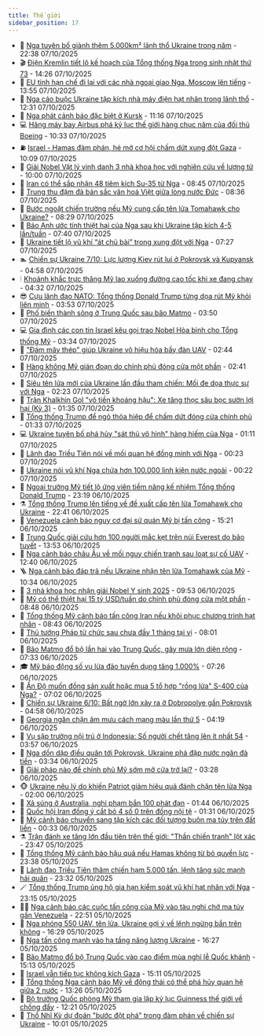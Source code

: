 ```yaml
---
title: Thế giới
sidebar_position: 17
---
```


<!-- dantri-the-gioi:START -->
- 🌋 [Nga tuyên bố giành thêm 5.000km² lãnh thổ Ukraine trong năm](https://dantri.com.vn/the-gioi/nga-tuyen-bo-gianh-them-5000km-lanh-tho-ukraine-trong-nam-20251008052714754.htm) - 22:38 07/10/2025
- 🎬 [Điện Kremlin tiết lộ kế hoạch của Tổng thống Nga trong sinh nhật thứ 73](https://dantri.com.vn/the-gioi/dien-kremlin-tiet-lo-ke-hoach-cua-tong-thong-nga-trong-sinh-nhat-thu-73-20251007212213708.htm) - 14:26 07/10/2025
- 🧰 [EU tính hạn chế đi lại với các nhà ngoại giao Nga, Moscow lên tiếng](https://dantri.com.vn/the-gioi/eu-tinh-han-che-di-lai-voi-cac-nha-ngoai-giao-nga-moscow-len-tieng-20251007204716385.htm) - 13:55 07/10/2025
- 🌋 [Nga cáo buộc Ukraine tập kích nhà máy điện hạt nhân trong lãnh thổ](https://dantri.com.vn/the-gioi/nga-cao-buoc-ukraine-tap-kich-nha-may-dien-hat-nhan-trong-lanh-tho-20251007192955898.htm) - 12:31 07/10/2025
- 🗽 [Nga phát cảnh báo đặc biệt ở Kursk](https://dantri.com.vn/the-gioi/nga-phat-canh-bao-dac-biet-o-kursk-20251007181546096.htm) - 11:16 07/10/2025
- 💻 [Hãng máy bay Airbus phá kỷ lục thế giới hàng chục năm của đối thủ Boeing](https://dantri.com.vn/the-gioi/hang-may-bay-airbus-pha-ky-luc-the-gioi-hang-chuc-nam-cua-doi-thu-boeing-20251007172614017.htm) - 10:33 07/10/2025
- ⛽️ [Israel - Hamas đàm phán, hé mở cơ hội chấm dứt xung đột Gaza](https://dantri.com.vn/the-gioi/israel-hamas-dam-phan-he-mo-co-hoi-cham-dut-xung-dot-gaza-20251007170910350.htm) - 10:09 07/10/2025
- 🤩 [Giải Nobel Vật lý vinh danh 3 nhà khoa học với nghiên cứu về lượng tử](https://dantri.com.vn/the-gioi/giai-nobel-vat-ly-vinh-danh-3-nha-khoa-hoc-voi-nghien-cuu-ve-luong-tu-20251007165839839.htm) - 10:00 07/10/2025
- 🧐 [Iran có thể sắp nhận 48 tiêm kích Su-35 từ Nga](https://dantri.com.vn/the-gioi/iran-co-the-sap-nhan-48-tiem-kich-su-35-tu-nga-20251007153910195.htm) - 08:45 07/10/2025
- 🎊 [Trung thu đậm đà bản sắc văn hoá Việt giữa lòng nước Đức](https://dantri.com.vn/the-gioi/trung-thu-dam-da-ban-sac-van-hoa-viet-giua-long-nuoc-duc-20251007152234618.htm) - 08:36 07/10/2025
- 📝 [Bước ngoặt chiến trường nếu Mỹ cung cấp tên lửa Tomahawk cho Ukraine?](https://dantri.com.vn/the-gioi/buoc-ngoat-chien-truong-neu-my-cung-cap-ten-lua-tomahawk-cho-ukraine-20251007151542983.htm) - 08:29 07/10/2025
- 🤡 [Báo Anh ước tính thiệt hại của Nga sau khi Ukraine tập kích 4-5 lần/tuần](https://dantri.com.vn/the-gioi/bao-anh-uoc-tinh-thiet-hai-cua-nga-sau-khi-ukraine-tap-kich-4-5-lantuan-20251007143653936.htm) - 07:40 07/10/2025
- 🥷 [Ukraine tiết lộ vũ khí “át chủ bài” trong xung đột với Nga](https://dantri.com.vn/the-gioi/ukraine-tiet-lo-vu-khi-at-chu-bai-trong-xung-dot-voi-nga-20251007142111693.htm) - 07:27 07/10/2025
- 🏊 [Chiến sự Ukraine 7/10: Lực lượng Kiev rút lui ở Pokrovsk và Kupyansk](https://dantri.com.vn/the-gioi/chien-su-ukraine-710-luc-luong-kiev-rut-lui-o-pokrovsk-va-kupyansk-20251007114749239.htm) - 04:58 07/10/2025
- 🕯 [Khoảnh khắc trực thăng Mỹ lao xuống đường cao tốc khi xe đang chạy](https://dantri.com.vn/the-gioi/khoanh-khac-truc-thang-my-lao-xuong-duong-cao-toc-khi-xe-dang-chay-20251007105844878.htm) - 04:32 07/10/2025
- 😎 [Cựu lãnh đạo NATO: Tổng thống Donald Trump từng dọa rút Mỹ khỏi liên minh](https://dantri.com.vn/the-gioi/cuu-lanh-dao-nato-tong-thong-donald-trump-tung-doa-rut-my-khoi-lien-minh-20251007101821807.htm) - 03:53 07/10/2025
- 🌈 [Phố biến thành sông ở Trung Quốc sau bão Matmo](https://dantri.com.vn/the-gioi/pho-bien-thanh-song-o-trung-quoc-sau-bao-matmo-20251007104159643.htm) - 03:50 07/10/2025
- 💻 [Gia đình các con tin Israel kêu gọi trao Nobel Hòa bình cho Tổng thống Mỹ](https://dantri.com.vn/the-gioi/gia-dinh-cac-con-tin-israel-keu-goi-trao-nobel-hoa-binh-cho-tong-thong-my-20251007102635663.htm) - 03:34 07/10/2025
- 🤖 [&quot;Đám mây thép&quot; giúp Ukraine vô hiệu hóa bầy đàn UAV](https://dantri.com.vn/the-gioi/dam-may-thep-giup-ukraine-vo-hieu-hoa-bay-dan-uav-20251007092747201.htm) - 02:44 07/10/2025
- 🦏 [Hàng không Mỹ gián đoạn do chính phủ đóng cửa một phần](https://dantri.com.vn/the-gioi/hang-khong-my-gian-doan-do-chinh-phu-dong-cua-mot-phan-20251007092534178.htm) - 02:41 07/10/2025
- 🌁 [Siêu tên lửa mới của Ukraine lần đầu tham chiến: Mối đe dọa thực sự với Nga](https://dantri.com.vn/the-gioi/sieu-ten-lua-moi-cua-ukraine-lan-dau-tham-chien-moi-de-doa-thuc-su-voi-nga-20251007090753542.htm) - 02:23 07/10/2025
- 🐘 [Trận Khalkhin Gol &quot;vô tiền khoáng hậu&quot;: Xe tăng thọc sâu bọc sườn lợi hại &lpar;Kỳ 3&rpar;](https://dantri.com.vn/the-gioi/tran-khalkhin-gol-vo-tien-khoang-hau-xe-tang-thoc-sau-boc-suon-loi-hai-ky-3-20251001165214105.htm) - 01:35 07/10/2025
- 🥷 [Tổng thống Trump để ngỏ thỏa hiệp để chấm dứt đóng cửa chính phủ](https://dantri.com.vn/the-gioi/tong-thong-trump-de-ngo-thoa-hiep-de-cham-dut-dong-cua-chinh-phu-20251007081821552.htm) - 01:33 07/10/2025
- 💻 [Ukraine tuyên bố phá hủy &quot;sát thủ vô hình&quot; hàng hiếm của Nga](https://dantri.com.vn/the-gioi/ukraine-tuyen-bo-pha-huy-sat-thu-vo-hinh-hang-hiem-cua-nga-20251007074523613.htm) - 01:11 07/10/2025
- 🎡 [Lãnh đạo Triều Tiên nói về mối quan hệ đồng minh với Nga](https://dantri.com.vn/the-gioi/lanh-dao-trieu-tien-noi-ve-moi-quan-he-dong-minh-voi-nga-20251007065938677.htm) - 00:23 07/10/2025
- 🧰 [Ukraine nói vũ khí Nga chứa hơn 100.000 linh kiện nước ngoài](https://dantri.com.vn/the-gioi/ukraine-noi-vu-khi-nga-chua-hon-100000-linh-kien-nuoc-ngoai-20251007065727038.htm) - 00:22 07/10/2025
- 🥸 [Ngoại trưởng Mỹ tiết lộ ứng viên tiềm năng kế nhiệm Tổng thống Donald Trump](https://dantri.com.vn/the-gioi/ngoai-truong-my-tiet-lo-ung-vien-tiem-nang-ke-nhiem-tong-thong-donald-trump-20251007061311837.htm) - 23:19 06/10/2025
- ⚗️ [Tổng thống Trump lên tiếng về đề xuất cấp tên lửa Tomahawk cho Ukraine](https://dantri.com.vn/the-gioi/tong-thong-trump-len-tieng-ve-de-xuat-cap-ten-lua-tomahawk-cho-ukraine-20251007053802594.htm) - 22:41 06/10/2025
- 🌮 [Venezuela cảnh báo nguy cơ đại sứ quán Mỹ bị tấn công](https://dantri.com.vn/the-gioi/venezuela-canh-bao-nguy-co-dai-su-quan-my-bi-tan-cong-20251006221441642.htm) - 15:21 06/10/2025
- 🎃 [Trung Quốc giải cứu hơn 100 người mắc kẹt trên núi Everest do bão tuyết](https://dantri.com.vn/the-gioi/trung-quoc-giai-cuu-hon-100-nguoi-mac-ket-tren-nui-everest-do-bao-tuyet-20251006204224215.htm) - 13:53 06/10/2025
- 💫 [Nga cảnh báo châu Âu về mối nguy chiến tranh sau loạt sự cố UAV](https://dantri.com.vn/the-gioi/nga-canh-bao-chau-au-ve-moi-nguy-chien-tranh-sau-loat-su-co-uav-20251006193253962.htm) - 12:40 06/10/2025
- 🪜 [Nga cảnh báo đáp trả nếu Ukraine nhận tên lửa Tomahawk của Mỹ](https://dantri.com.vn/the-gioi/nga-canh-bao-dap-tra-neu-ukraine-nhan-ten-lua-tomahawk-cua-my-20251006172854959.htm) - 10:34 06/10/2025
- 🌋 [3 nhà khoa học nhận giải Nobel Y sinh 2025](https://dantri.com.vn/the-gioi/3-nha-khoa-hoc-nhan-giai-nobel-y-sinh-2025-20251006165152306.htm) - 09:53 06/10/2025
- 🦏 [Mỹ có thể thiệt hại 15 tỷ USD/tuần do chính phủ đóng cửa một phần](https://dantri.com.vn/the-gioi/my-co-the-thiet-hai-15-ty-usdtuan-do-chinh-phu-dong-cua-mot-phan-20251006153635163.htm) - 08:48 06/10/2025
- 👀 [Tổng thống Mỹ cảnh báo tấn công Iran nếu khôi phục chương trình hạt nhân](https://dantri.com.vn/the-gioi/tong-thong-my-canh-bao-tan-cong-iran-neu-khoi-phuc-chuong-trinh-hat-nhan-20251006153345446.htm) - 08:43 06/10/2025
- 🧰 [Thủ tướng Pháp từ chức sau chưa đầy 1 tháng tại vị](https://dantri.com.vn/the-gioi/thu-tuong-phap-tu-chuc-sau-chua-day-1-thang-tai-vi-20251006150038019.htm) - 08:01 06/10/2025
- 🚀 [Bão Matmo đổ bộ lần hai vào Trung Quốc, gây mưa lớn diện rộng](https://dantri.com.vn/the-gioi/bao-matmo-do-bo-lan-hai-vao-trung-quoc-gay-mua-lon-dien-rong-20251006142505650.htm) - 07:33 06/10/2025
- 🎓 [Mỹ báo động số vụ lừa đảo tuyển dụng tăng 1.000%](https://dantri.com.vn/the-gioi/my-bao-dong-so-vu-lua-dao-tuyen-dung-tang-1000-20251006142136657.htm) - 07:26 06/10/2025
- 🥸 [Ấn Độ muốn đồng sản xuất hoặc mua 5 tổ hợp &quot;rồng lửa&quot; S-400 của Nga?](https://dantri.com.vn/the-gioi/an-do-muon-dong-san-xuat-hoac-mua-5-to-hop-rong-lua-s-400-cua-nga-20251006135807796.htm) - 07:02 06/10/2025
- 🦅 [Chiến sự Ukraine 6/10: Bất ngờ lớn xảy ra ở Dobropolye gần Pokrovsk](https://dantri.com.vn/the-gioi/chien-su-ukraine-610-bat-ngo-lon-xay-ra-o-dobropolye-gan-pokrovsk-20251006115024989.htm) - 04:58 06/10/2025
- 🤭 [Georgia ngăn chặn âm mưu cách mạng màu lần thứ 5](https://dantri.com.vn/the-gioi/georgia-ngan-chan-am-muu-cach-mang-mau-lan-thu-5-20251006105331540.htm) - 04:19 06/10/2025
- 🤖 [Vụ sập trường nội trú ở Indonesia: Số người chết tăng lên ít nhất 54](https://dantri.com.vn/the-gioi/vu-sap-truong-noi-tru-o-indonesia-so-nguoi-chet-tang-len-it-nhat-54-20251006103937320.htm) - 03:57 06/10/2025
- 🐲 [Nga dồn dập điều quân tới Pokrovsk, Ukraine phá đập nước ngăn đà tiến](https://dantri.com.vn/the-gioi/nga-don-dap-dieu-quan-toi-pokrovsk-ukraine-pha-dap-nuoc-ngan-da-tien-20251006102946517.htm) - 03:34 06/10/2025
- 🫣 [Giải pháp nào để chính phủ Mỹ sớm mở cửa trở lại?](https://dantri.com.vn/the-gioi/giai-phap-nao-de-chinh-phu-my-som-mo-cua-tro-lai-20251005151226290.htm) - 03:28 06/10/2025
- 🐵 [Ukraine nêu lý do khiến Patriot giảm hiệu quả đánh chặn tên lửa Nga](https://dantri.com.vn/the-gioi/ukraine-neu-ly-do-khien-patriot-giam-hieu-qua-danh-chan-ten-lua-nga-20251006085358909.htm) - 02:00 06/10/2025
- 🫶 [Xả súng ở Australia, nghi phạm bắn 100 phát đạn](https://dantri.com.vn/the-gioi/xa-sung-o-australia-nghi-pham-ban-100-phat-dan-20251006084033585.htm) - 01:44 06/10/2025
- 💃 [Quốc hội Iran đồng ý cắt bỏ 4 số 0 trên đồng nội tệ](https://dantri.com.vn/the-gioi/quoc-hoi-iran-dong-y-cat-bo-4-so-0-tren-dong-noi-te-20251006081958565.htm) - 01:31 06/10/2025
- 💫 [Mỹ cảnh báo chuyển sang tập kích các đối tượng buôn ma túy trên đất liền](https://dantri.com.vn/the-gioi/my-canh-bao-chuyen-sang-tap-kich-cac-doi-tuong-buon-ma-tuy-tren-dat-lien-20251006072059444.htm) - 00:33 06/10/2025
- ⚗️ [Trận đánh xe tăng lớn đầu tiên trên thế giới: &quot;Thần chiến tranh&quot; lột xác](https://dantri.com.vn/the-gioi/tran-danh-xe-tang-lon-dau-tien-tren-the-gioi-than-chien-tranh-lot-xac-20250915155624964.htm) - 23:47 05/10/2025
- 🥷 [Tổng thống Mỹ cảnh báo hậu quả nếu Hamas không từ bỏ quyền lực](https://dantri.com.vn/the-gioi/tong-thong-my-canh-bao-hau-qua-neu-hamas-khong-tu-bo-quyen-luc-20251006062146359.htm) - 23:38 05/10/2025
- 🥸 [Lãnh đạo Triều Tiên thăm chiến hạm 5.000 tấn, lệnh tăng sức mạnh hải quân](https://dantri.com.vn/the-gioi/lanh-dao-trieu-tien-tham-chien-ham-5000-tan-lenh-tang-suc-manh-hai-quan-20251006061440714.htm) - 23:32 05/10/2025
- 🪄 [Tổng thống Trump ủng hộ gia hạn kiểm soát vũ khí hạt nhân với Nga](https://dantri.com.vn/the-gioi/tong-thong-trump-ung-ho-gia-han-kiem-soat-vu-khi-hat-nhan-voi-nga-20251006055009867.htm) - 23:15 05/10/2025
- 🧑‍💻 [Nga cảnh báo các cuộc tấn công của Mỹ vào tàu nghi chở ma túy gần Venezuela](https://dantri.com.vn/the-gioi/nga-canh-bao-cac-cuoc-tan-cong-cua-my-vao-tau-nghi-cho-ma-tuy-gan-venezuela-20251006054402270.htm) - 22:51 05/10/2025
- 🤭 [Nga phóng 550 UAV, tên lửa, Ukraine gợi ý về lệnh ngừng bắn trên không](https://dantri.com.vn/the-gioi/nga-phong-550-uav-ten-lua-ukraine-goi-y-ve-lenh-ngung-ban-tren-khong-20251005221711216.htm) - 16:29 05/10/2025
- 🗽 [Nga tấn công mạnh vào hạ tầng năng lượng Ukraine](https://dantri.com.vn/the-gioi/nga-tan-cong-manh-vao-ha-tang-nang-luong-ukraine-20251005200527820.htm) - 16:27 05/10/2025
- 🤖 [Bão Matmo đổ bộ Trung Quốc vào cao điểm mùa nghỉ lễ Quốc khánh](https://dantri.com.vn/the-gioi/bao-matmo-do-bo-trung-quoc-vao-cao-diem-mua-nghi-le-quoc-khanh-20251005170323338.htm) - 15:13 05/10/2025
- 🌈 [Israel vẫn tiếp tục không kích Gaza](https://dantri.com.vn/the-gioi/israel-van-tiep-tuc-khong-kich-gaza-20251005205631140.htm) - 15:11 05/10/2025
- 🤩 [Tổng thống Nga cảnh báo Mỹ về động thái có thể phá hủy quan hệ giữa 2 nước](https://dantri.com.vn/the-gioi/tong-thong-nga-canh-bao-my-ve-dong-thai-co-the-pha-huy-quan-he-giua-2-nuoc-20251005184403724.htm) - 13:26 05/10/2025
- 🤗 [Bộ trưởng Quốc phòng Mỹ tham gia lập kỷ lục Guinness thế giới về chống đẩy](https://dantri.com.vn/the-gioi/bo-truong-quoc-phong-my-tham-gia-lap-ky-luc-guinness-the-gioi-ve-chong-day-20251005182932161.htm) - 12:21 05/10/2025
- 🙉 [Thổ Nhĩ Kỳ dự đoán &quot;bước đột phá&quot; trong đàm phán về chiến sự Ukraine](https://dantri.com.vn/the-gioi/tho-nhi-ky-du-doan-buoc-dot-pha-trong-dam-phan-ve-chien-su-ukraine-20251005121025675.htm) - 10:01 05/10/2025<!-- dantri-the-gioi:END -->

